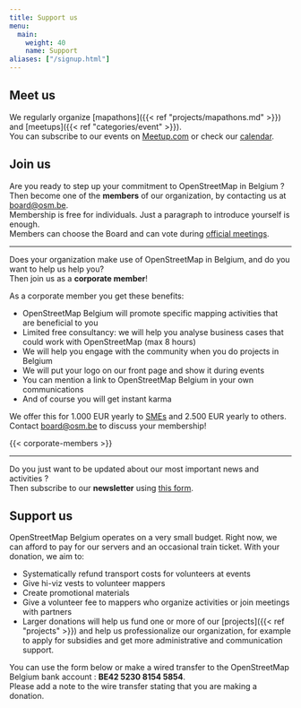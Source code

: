 ```yaml
---
title: Support us
menu:
  main:
    weight: 40
    name: Support
aliases: ["/signup.html"]
---
```


## Meet us

We regularly organize [mapathons]({{< ref "projects/mapathons.md" >}}) and [meetups]({{< ref "categories/event" >}}).  
You can subscribe to our events on [Meetup.com](https://www.meetup.com/OpenStreetMap-Belgium/) or check our [calendar](https://osmcal.org/?in=Belgium).

## Join us

Are you ready to step up your commitment to OpenStreetMap in Belgium ?  
Then become one of the **members** of our organization, by contacting us at <board@osm.be>.  
Membership is free for individuals. Just a paragraph to introduce yourself is enough.  
Members can choose the Board and can vote during [official meetings](https://github.com/osmbe/working-group-bylaws/tree/master/minutes).

---

Does your organization make use of OpenStreetMap in Belgium, and do you want to help us help you?  
Then join us as a **corporate member**!

As a corporate member you get these benefits:

- OpenStreetMap Belgium will promote specific mapping activities that are beneficial to you
- Limited free consultancy: we will help you analyse business cases that could work with OpenStreetMap (max 8 hours)
- We will help you engage with the community when you do projects in Belgium
- We will put your logo on our front page and show it during events
- You can mention a link to OpenStreetMap Belgium in your own communications
- And of course you will get instant karma

We offer this for 1.000 EUR yearly to [SMEs](https://ec.europa.eu/growth/smes/sme-definition_fr) and 2.500 EUR yearly to others.  
Contact <board@osm.be> to discuss your membership!

{{< corporate-members >}}

---

Do you just want to be updated about our most important news and activities ?  
Then subscribe to our **newsletter** using [this form](https://osm.us13.list-manage.com/subscribe?u=cc6632a49e784f67574e50269&id=5c2416bba6).

## Support us

OpenStreetMap Belgium operates on a very small budget. Right now, we can afford to pay for our servers and an occasional train ticket.
With your donation, we aim to:

- Systematically refund transport costs for volunteers at events
- Give hi-viz vests to volunteer mappers
- Create promotional materials
- Give a volunteer fee to mappers who organize activities or join meetings with partners
- Larger donations will help us fund one or more of our [projects]({{< ref "projects" >}}) and help us professionalize our organization, for example to apply for subsidies and get more administrative and communication support.

You can use the form below or make a wired transfer to the OpenStreetMap Belgium bank account : **BE42 5230 8154 5854**.  
Please add a note to the wire transfer stating that you are making a donation. 